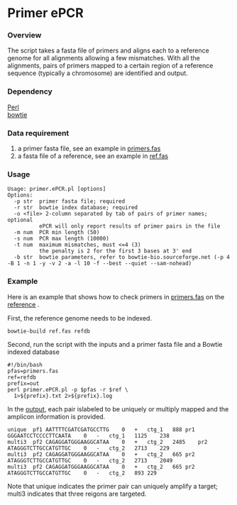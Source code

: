 # Primer ePCR
### Overview
The script takes a fasta file of primers and aligns each to a reference genome for all alignments allowing a few mismatches. With all the alignments, pairs of primers mapped to a certain region of a reference sequence (typically a chromosome) are identified and output.

### Dependency
[Perl](https://www.perl.org/)  
[bowtie](http://bowtie-bio.sourceforge.net)

### Data requirement
1. a primer fasta file, see an example in [primers.fas](primers.fas)
2. a fasta file of a reference, see an example in [ref.fas](ref.fas)

### Usage
```
Usage: primer.ePCR.pl [options]  
Options:  
  -p str  primer fasta file; required  
  -r str  bowtie index database; required  
  -o <file> 2-column separated by tab of pairs of primer names; optional
          ePCR will only report results of primer pairs in the file
  -m num  PCR min length (50)  
  -s num  PCR max length (10000)  
  -t num  maximum mismatches, must <=4 (3)  
          the penalty is 2 for the first 3 bases at 3' end   
  -b str  bowtie parameters, refer to bowtie-bio.sourceforge.net (-p 4 -B 1 -n 1 -y -v 2 -a -l 10 -f --best --quiet --sam-nohead)  
```

### Example
Here is an example that shows how to check primers in [primers.fas](primers.fas) on the [reference](ref.fas) .

First, the reference genome needs to be indexed.
```
bowtie-build ref.fas refdb
```

Second, run the script with the inputs and a primer fasta file and a Bowtie indexed database
```
#!/bin/bash
pfas=primers.fas
ref=refdb
prefix=out
perl primer.ePCR.pl -p $pfas -r $ref \
  1>${prefix}.txt 2>${prefix}.log
```

In the [output](out.txt), each pair islabeled to be uniquely or multiply mapped and the amplicon information is provided.
```
unique	pf1	AATTTTCGATCGATGCCTTG	0	+	ctg_1	888	pr1	GGGAATCCTCCCCTTCAATA	0	-	ctg_1	1125	238
multi3	pf2	CAGAGGATGGGAAGGCATAA	0	+	ctg_2	2485	pr2	ATAGGGTCTTGCCATGTTGC	0	-	ctg_2	2713	229
multi3	pf2	CAGAGGATGGGAAGGCATAA	0	+	ctg_2	665	pr2	ATAGGGTCTTGCCATGTTGC	0	-	ctg_2	2713	2049
multi3	pf2	CAGAGGATGGGAAGGCATAA	0	+	ctg_2	665	pr2	ATAGGGTCTTGCCATGTTGC	0	-	ctg_2	893	229
```
Note that unique indicates the primer pair can uniquely amplify a target; multi3 indicates that three reigons are targeted.


